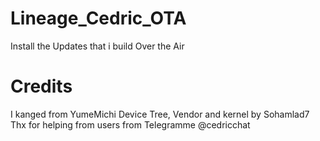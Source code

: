 # Lineage_Cedric_OTA

Install the Updates that i build Over the Air

# Credits

I kanged from YumeMichi
Device Tree, Vendor and kernel by Sohamlad7
Thx for helping from users from Telegramme @cedricchat

